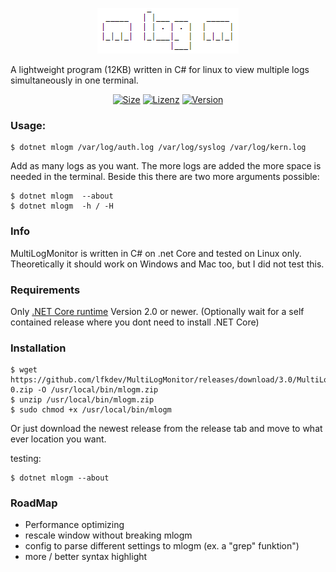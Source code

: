 <p align="center">
  <img src="https://raw.githubusercontent.com/lfkdev/MultiLogMonitor/master/mlogm_logo.png">
</p>

<p>A lightweight program (12KB) written in C# for linux to view multiple logs simultaneously in one terminal.</p>

<div id="badges" align="center">
 
  [![Size](https://img.shields.io/github/size/lfkdev/MultiLogMonitor/release/3.0/mlogm3-0.svg)](https://github.com/lfkdev/mlogm/releases)
[![Lizenz](https://img.shields.io/badge/License-Apache%202.0-blue.svg)](https://dev.azure.com/vscodium/VSCodium/_build?definitionId=1)
[![Version](https://img.shields.io/github/release-pre/lfkdev/MultiLogMonitor.svg)](https://travis-ci.com/VSCodium/vscodium) 

</div>

### Usage:
```
$ dotnet mlogm /var/log/auth.log /var/log/syslog /var/log/kern.log
```
Add as many logs as you want. The more logs are added the more space is needed in the terminal.
Beside this there are two more arguments possible:
```
$ dotnet mlogm  --about
$ dotnet mlogm  -h / -H
```

### Info
MultiLogMonitor is written in C# on .net Core and tested on Linux only. Theoretically it should work on Windows and Mac too, but I did not test this.

### Requirements
Only [.NET Core runtime](https://dotnet.microsoft.com/download/linux-package-manager/ubuntu16-04/runtime-2.2.0) Version 2.0 or newer.
(Optionally wait for a self contained release where you dont need to install .NET Core)

### Installation
```
$ wget https://github.com/lfkdev/MultiLogMonitor/releases/download/3.0/MultiLogMonitor3-0.zip -O /usr/local/bin/mlogm.zip
$ unzip /usr/local/bin/mlogm.zip
$ sudo chmod +x /usr/local/bin/mlogm
```
Or just download the newest release from the release tab and move to what ever location you want.

testing:
```
$ dotnet mlogm --about
```

### RoadMap
- Performance optimizing
- rescale window without breaking mlogm
- config to parse different settings to mlogm (ex. a "grep" funktion")
- more / better syntax highlight
